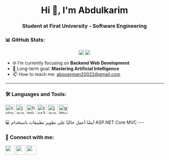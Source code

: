 <h1 align="center">Hi 👋, I'm Abdulkarim</h1>
<h3 align="center">Student at Firat University - Software Engineering</h3>

### 📊 GitHub Stats:
<p align="center">
  <img src="https://github-readme-stats.vercel.app/api?username=Kerim200222&show_icons=true&theme=tokyonight" />
  <img src="https://github-readme-stats.vercel.app/api/top-langs/?username=Kerim200222&layout=compact&theme=tokyonight" />
</p>

- 🌐 I’m currently focusing on **Backend Web Development**
- 🤖 Long-term goal: **Mastering Artificial Intelligence**
- 📫 How to reach me: abooayman20022@gmail.com

---

### 🛠️ Languages and Tools:
<p align="left"> <img src="https://cdn.jsdelivr.net/gh/devicons/devicon/icons/csharp/csharp-original.svg" height="30" alt="csharp" title="C# / ASP.NET Core MVC" /> <img src="https://cdn.jsdelivr.net/gh/devicons/devicon/icons/java/java-original.svg" height="30" alt="java" /> <img src="https://cdn.jsdelivr.net/gh/devicons/devicon/icons/html5/html5-original.svg" height="30" alt="html5" /> <img src="https://cdn.jsdelivr.net/gh/devicons/devicon/icons/css3/css3-original.svg" height="30" alt="css3" /> <img src="https://cdn.jsdelivr.net/gh/devicons/devicon/icons/javascript/javascript-original.svg" height="30" alt="javascript" /> <img src="https://cdn.jsdelivr.net/gh/devicons/devicon/icons/github/github-original.svg" height="30" alt="github" /> </p>
💻 أيضًا أعمل حاليًا على تطوير تطبيقات باستخدام ASP.NET Core MVC
---

### 🔗 Connect with me:
<p align="left">
  <a href="https://www.linkedin.com/in/abdulkarim-haj-amin-656a7b294" target="blank"><img align="center" src="https://cdn.jsdelivr.net/gh/devicons/devicon/icons/linkedin/linkedin-original.svg" height="30" /></a>
  <a href="https://www.instagram.com/_a3amin/" target="blank"><img align="center" src="https://cdn-icons-png.flaticon.com/512/174/174855.png" height="30" /></a>
  <a href="mailto:abdulkarimhajamin@gmail.com" target="blank"><img align="center" src="https://cdn-icons-png.flaticon.com/512/281/281769.png" height="30" /></a>
</p>

